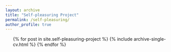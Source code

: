 ```yaml
---
layout: archive
title: "Self-pleasuring Project"
permalink: /self-pleasuring/
author_profile: true
---
```

  <ul>{% for post in site.self-pleasuring-project %}
    {% include archive-single-cv.html %}
  {% endfor %}</ul>